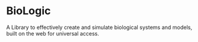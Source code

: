 # BioLogic
A Library to effectively create and simulate biological systems and models,  built on the web for universal access. 
